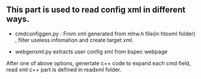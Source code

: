 ## This part is used to read config xml in different ways.

- cmdconfiggen.py :  From xml generated from mhw.h file(in htoxml folder) , filter useless infomation and create target xml. 

- webgenxml.py extracts user config xml from bspec webpage

After one of above options, genertate c++ code to expand each cmd field, read xml c++ part is defined in readxml folder.

